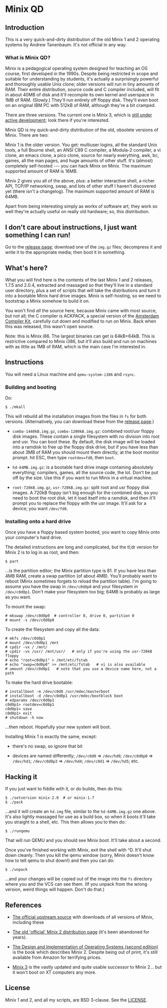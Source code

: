 # Minix QD

## Introduction

This is a very quick-and-dirty distribution of the old Minix 1 and 2 operating
systems by Andrew Tanenbaum. It's not official in any way.


### What is Minix QD?

Minix is a pedagogical operating system designed for teaching an OS course,
first developed in the 1990s. Despite being restricted in scope and suitable
for understanding by students, it's actually a surprisingly powerful and
thoroughly usable Unix clone; older versions will run in tiny amounts of RAM.
Their entire distribution, source code and C compiler included, will fit in
about 40MB of disk and it'll recompile its own kernel and userspace in 1MB of
RAM. (Slowly.) They'll run entirely off floppy disk. They'll even boot on an
original IBM PC with 512kB of RAM, although they're a bit cramped.

There are three versions. The current one is Minix 3, which is [still under active development](http://www.minix3.org); look there if you're interested.

Minix QD is my quick-and-dirty distribution of the old, obsolete versions of
Minix. There are two:

Minix 1 is the older version. You get: multiuser logins, all the standard Unix
tools, a full Bourne shell, an ANSI C89 C compiler, a Modula-2 compiler, a vi
clone, an emacs clone, a pico clone, source for nearly everything, awk, bc,
games, all the man pages, and huge amounts of other stuff. It's (almost)
completely self-hosted --- you can hack Minix on Minix. The maximum supported
amount of RAM is 16MB.

Minix 2 gives you all of the above, plus: a better interactive shell, a
richer API, TCP/IP networking, swap, and lots of other stuff I haven't
discovered yet (there isn't a changelog). The maximum supported amount of RAM
is 64MB.

Apart from being interesting simply as works of software art, they work so well
they're actually useful on really old hardware; so, this distribution.


## I don't care about instructions, I just want something I can run!

Go to the [release page](https://github.com/davidgiven/minix2/releases/latest);
download one of the `img.gz` files; decompress it and write it to the
appropriate media; then boot it in something.


## What's here?

What you will find here is the contents of the last Minix 1 and 2 releases,
1.7.5 and 2.0.4, extracted and massaged so that they'll live in a standard user
directory, plus a set of scripts that will take the distributions and turn it
into a bootable Minix hard drive images. Minix is self-hosting, so we need to
bootstrap a Minix somehow to build it on.

You won't find *all* the source here, because Minix came with most source,
but not all; the C compiler is ACKPACK, a special version of the [Amsterdam
Compiler Kit](http://tack.sf.net), carefully cut down and modified to run on
Minix. Back when this was released, this wasn't open source.

Note: this is Minix i86. The largest binaries can get is 64kB+64kB. This is
restrictive compared to Minix i386, but it'll also build and run on machines
with as little as 1MB of RAM, which is the main case I'm interested in.


## Instructions

You will need a Linux machine and `qemu-system-i386` and `rsync`.


### Building and booting

Do:

    $ ./mkall

This will rebuild all the installation images from the files in `fs` for both
versions.  (Alternatively, you can download these from the [release
page](https://github.com/davidgiven/minix2/releases/latest).)

  * `combo-1440kB.img.gz`, `combo-1200kB.img.gz`: combined root/usr floppy
    disk images. These contain a single filesystem with no division into root
    and usr. You can boot these. By default, the disk image will be loaded
    into a ramdisk to free up the floppy disk drive, but if you have less than
    about 3MB of RAM you should mount them directly; at the boot monitor prompt.
    hit ESC, then type `rootdev=fd0`, then `boot`.

  * `hd-64MB.img.gz`: is a bootable hard drive image containing absolutely
    everything; compilers, games, all the source code, the lot. Don't be put
    off by the size. Use this if you want to run Minix in a virtual machine.

  * `root-720kB.img.gz`, `usr-720kB.img.gz`: split root and usr floppy disk
    images. A 720kB floppy isn't big enough for the combined disk, so you need
    to boot the root disk, let it load itself into a ramdisk, and then it'll
    prompt you to replace the floppy with the usr image. It'll ask for a device;
    you want `/dev/fd0`.


### Installing onto a hard drive

Once you have a floppy based system booted, you want to copy Minix onto your
computer's hard drive.

The detailed instructions are long and complicated, but the tl;dr version for
Minix 2 is to log in as root, and then:

    $ part

...is the partition editor; the Minix partition type is 81. If you have less
than 4MB RAM, create a swap partition (of about 4MB). You'll probably want to
reboot (Minix sometimes forgets to reload the partition table). I'm going to
assume you have the swap in `/dev/c0d0p0` and your filesystem in
`/dev/c0d0p1`. Don't make your filesystem too big; 64MB is probably as large
as you want.

To mount the swap:

    # mkswap /dev/c0d0p0  # controller 0, drive 0, partition 0
    # mount -s /dev/c0d0p0

To create the filesystem and copy all the data:

    # mkfs /dev/c0d0p1
    # mount /dev/c0d0p1 /mnt
    # cpdir -vx / /mnt/
    # cpdir -vx /usr/ /mnt/usr/   # only if you're using the usr-720kB floppy
    # echo "root=c0d0p1" > /mnt/etc/fstab
    # echo "swap=c0d0p0" >> /mnt/etc/fstab   # vi is also available
    # umount /dev/c0d0p1   # note that you use a device name here, not a path

To make the hard drive bootable:

    # installboot -m /dev/c0d0 /usr/mdec/masterboot
    # installboot -d /dev/c0d0p1 /usr/mdec/bootblock boot
    # edparams /dev/c0d0p1
    c0d0p1> rootdev=c0d0p1
    c0d0p1> save
    c0d0p1> exit
    # shutdown -h now

...then reboot. Hopefully your new system will boot.

Installing Minix 1 is exactly the same, except:

  * there's no swap, so ignore that bit

  * devices are named differently; `/dev/c0d0` => `/dev/hd0`; `/dev/c0d0p0` =>
	`/dev/hd1`; `/dev/c0d0p3` => `/dev/hd4`; `/dev/c0d1` => `/dev/hd5`; etc.


## Hacking it

If you just want to fiddle with it, or do builds, then do this:

    $ ./setversion minix-2.0  # or minix-1.7
    $ ./pack

...and it will create an `hd.img` file, similar to the `hd-64MB.img.gz` one
above. It's also lightly massaged for use as a build box, so when it boots
it'll take you straight to a shell, etc. This then allows you to then do:

    $ ./runqemu

That will run QEMU and you should see Minix boot. It'll take about a second.

Once you've finished working with Minix, exit the shell with ^D. It'll shut
down cleanly. Then you kill the qemu window (sorry, Minix doesn't know how to
tell qemu to shut down!) and then you can do:

    $ ./unpack

...and your changes will be copied out of the image into the `fs` directory
where you and the VCS can see them. (If you unpack from the wrong version,
weird things will happen. Don't do that.)


## References

  * [The official upstream
	source](http://wiki.minix3.org/doku.php?id=www:download:previousversions)
	with downloads of all versions of Minix, including these

  * [The old 'official' Minix 2 distribution
	page](https://minix1.woodhull.com/) (it's been abandoned for years).

  * [The Design and Implementation of Operating Systems (second
    edition)](https://www.amazon.co.uk/Operating-Systems-Implementation-Tanenbaum-1997-01-15/dp/B019NDOVWC/ref=sr_1_1)
    is the book which describes Minix 2. Despite being out of print, it's
    still available from Amazon for terrifying prices.

  * [Minix 3](http://www.minix3.org/) is the vastly updated and quite
    usable successor to Minix 2... but it won't boot on XT computers any
    more.


## License

Minix 1 and 2, and all my scripts, are BSD 3-clause. See the
[LICENSE](LICENSE.md).
